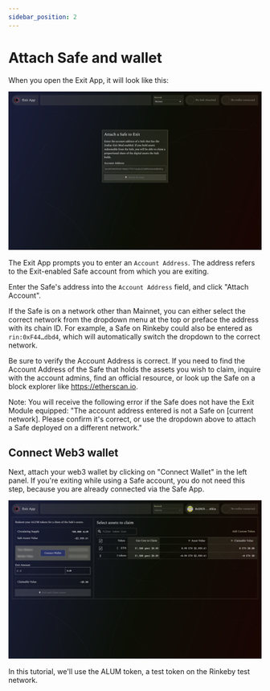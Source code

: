 ```yaml
---
sidebar_position: 2
---
```


# Attach Safe and wallet

When you open the Exit App, it will look like this:

![Exit App interface](/img/tutorial/exitapp_01-attach-safe.png)

The Exit App prompts you to enter an <code>Account Address</code>. The address refers to the Exit-enabled Safe account from which you are exiting.

Enter the Safe's address into the <code>Account Address</code> field, and click "Attach Account". 

If the Safe is on a network other than Mainnet, you can either select the correct network from the dropdown menu at the top or preface the address with its chain ID. For example, a Safe on Rinkeby could also be entered as <code>rin:0xF44…dbd4</code>, which will automatically switch the dropdown to the correct network.

Be sure to verify the Account Address is correct. If you need to find the Account Address of the Safe that holds the assets you wish to claim, inquire with the account admins, find an official resource, or look up the Safe on a block explorer like https://etherscan.io.

Note: You will receive the following error if the Safe does not have the Exit Module equipped: "The account address entered is not a Safe on [current network]. Please confirm it's correct, or use the dropdown above to attach a Safe deployed on a different network."

## Connect Web3 wallet

Next, attach your web3 wallet by clicking on "Connect Wallet" in the left panel. If you're exiting while using a Safe account, you do not need this step, because you are already connected via the Safe App.

![Connect wallet](/img/tutorial/exitapp_02-connect-web3-wallet.png)

In this tutorial, we'll use the ALUM token, a test token on the Rinkeby test network.


